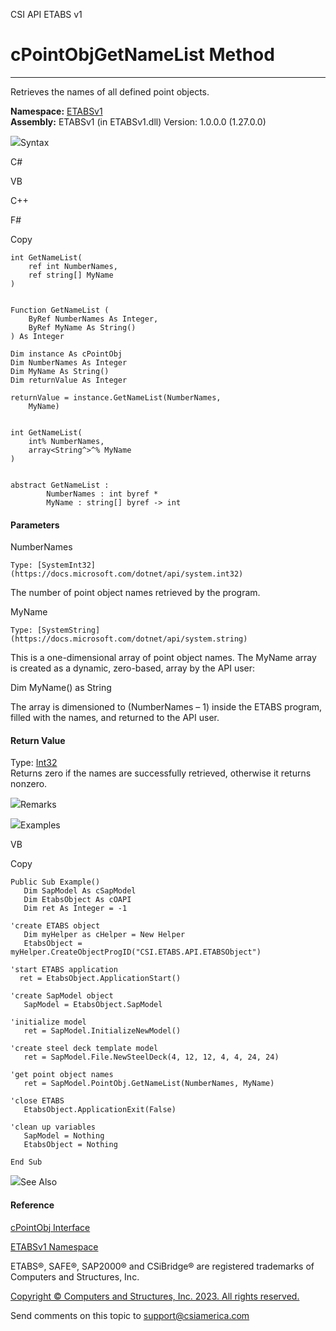 ﻿

CSI API ETABS v1

# cPointObjGetNameList Method  
  
---  
  
Retrieves the names of all defined point objects.

**Namespace:** [ETABSv1](2780f1b8-2033-5289-2298-1cdb2a7508d9.htm)  
**Assembly:** ETABSv1 (in ETABSv1.dll) Version: 1.0.0.0 (1.27.0.0)

![](../icons/SectionExpanded.png)Syntax

C#

VB

C++

F#

Copy

    
    
    int GetNameList(
    	ref int NumberNames,
    	ref string[] MyName
    )
    
    
    Function GetNameList ( 
    	ByRef NumberNames As Integer,
    	ByRef MyName As String()
    ) As Integer
    
    Dim instance As cPointObj
    Dim NumberNames As Integer
    Dim MyName As String()
    Dim returnValue As Integer
    
    returnValue = instance.GetNameList(NumberNames, 
    	MyName)
    
    
    int GetNameList(
    	int% NumberNames, 
    	array<String^>^% MyName
    )
    
    
    abstract GetNameList : 
            NumberNames : int byref * 
            MyName : string[] byref -> int 
    

#### Parameters

NumberNames

    Type: [SystemInt32](https://docs.microsoft.com/dotnet/api/system.int32)  
The number of point object names retrieved by the program.

MyName

    Type: [SystemString](https://docs.microsoft.com/dotnet/api/system.string)  
This is a one-dimensional array of point object names. The MyName array is
created as a dynamic, zero-based, array by the API user:

Dim MyName() as String

The array is dimensioned to (NumberNames – 1) inside the ETABS program, filled
with the names, and returned to the API user.

#### Return Value

Type: [Int32](https://docs.microsoft.com/dotnet/api/system.int32)  
Returns zero if the names are successfully retrieved, otherwise it returns
nonzero.

![](../icons/SectionExpanded.png)Remarks

![](../icons/SectionExpanded.png)Examples

VB

Copy

    
    
    Public Sub Example()
       Dim SapModel As cSapModel
       Dim EtabsObject As cOAPI
       Dim ret As Integer = -1
    
    'create ETABS object
       Dim myHelper as cHelper = New Helper
       EtabsObject = myHelper.CreateObjectProgID("CSI.ETABS.API.ETABSObject")
    
    'start ETABS application
      ret = EtabsObject.ApplicationStart()
    
    'create SapModel object
       SapModel = EtabsObject.SapModel
    
    'initialize model
       ret = SapModel.InitializeNewModel()
    
    'create steel deck template model
       ret = SapModel.File.NewSteelDeck(4, 12, 12, 4, 4, 24, 24)
    
    'get point object names
       ret = SapModel.PointObj.GetNameList(NumberNames, MyName)
    
    'close ETABS
       EtabsObject.ApplicationExit(False)
    
    'clean up variables
       SapModel = Nothing
       EtabsObject = Nothing
    
    End Sub

![](../icons/SectionExpanded.png)See Also

#### Reference

[cPointObj Interface](07661691-ffa8-f77b-7580-1973c7be1978.htm)

[ETABSv1 Namespace](2780f1b8-2033-5289-2298-1cdb2a7508d9.htm)

ETABS®, SAFE®, SAP2000® and CSiBridge® are registered trademarks of Computers
and Structures, Inc.  

[Copyright © Computers and Structures, Inc. 2023. All rights
reserved.](http://www.csiamerica.com)

Send comments on this topic to
[support@csiamerica.com](mailto:support%40csiamerica.com?Subject=CSI%20API%20ETABS%20v1)

